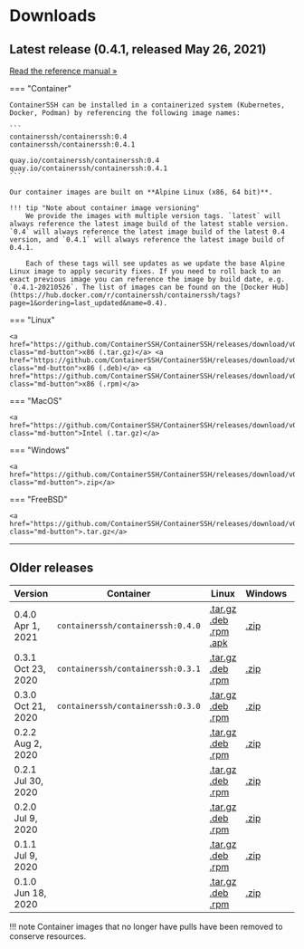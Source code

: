 <h1>Downloads</h1>

## Latest release (0.4.1, released May 26, 2021)

<a href="/reference/" class="md-button">Read the reference manual &raquo;</a>

=== "Container"

    ContainerSSH can be installed in a containerized system (Kubernetes, Docker, Podman) by referencing the following image names:
    
    ```
    containerssh/containerssh:0.4
    containerssh/containerssh:0.4.1

    quay.io/containerssh/containerssh:0.4
    quay.io/containerssh/containerssh:0.4.1
    ```
    
    Our container images are built on **Alpine Linux (x86, 64 bit)**.
    
    !!! tip "Note about container image versioning"
        We provide the images with multiple version tags. `latest` will always reference the latest image build of the latest stable version. `0.4` will always reference the latest image build of the latest 0.4 version, and `0.4.1` will always reference the latest image build of 0.4.1.
        
        Each of these tags will see updates as we update the base Alpine Linux image to apply security fixes. If you need to roll back to an exact previous image you can reference the image by build date, e.g. `0.4.1-20210526`. The list of images can be found on the [Docker Hub](https://hub.docker.com/r/containerssh/containerssh/tags?page=1&ordering=last_updated&name=0.4).

=== "Linux"
    
    <a href="https://github.com/ContainerSSH/ContainerSSH/releases/download/v0.4.1/containerssh_0.4.1_linux_amd64.tar.gz" class="md-button">x86 (.tar.gz)</a> <a href="https://github.com/ContainerSSH/ContainerSSH/releases/download/v0.4.1/containerssh_0.4.1_linux_amd64.deb" class="md-button">x86 (.deb)</a> <a href="https://github.com/ContainerSSH/ContainerSSH/releases/download/v0.4.1/containerssh_0.4.1_linux_amd64.rpm" class="md-button">x86 (.rpm)</a>

=== "MacOS"

    <a href="https://github.com/ContainerSSH/ContainerSSH/releases/download/v0.4.1/containerssh_0.4.1_darwin_amd64.tar.gz" class="md-button">Intel (.tar.gz)</a>

=== "Windows"
    
    <a href="https://github.com/ContainerSSH/ContainerSSH/releases/download/v0.4.1/containerssh_0.4.1_windows_amd64.zip" class="md-button">.zip</a>
    
=== "FreeBSD"
    
    <a href="https://github.com/ContainerSSH/ContainerSSH/releases/download/v0.4.1/containerssh_0.4.1_freebsd_amd64.tar.gz" class="md-button">.tar.gz</a>
    
---

## Older releases

| Version | Container | Linux | Windows | MacOS | FreeBSD | Manual |
|---------|-----------|-------|---------|-------|---------|--------|
| 0.4.0<br />Apr 1, 2021 | `containerssh/containerssh:0.4.0` | [.tar.gz](https://github.com/ContainerSSH/ContainerSSH/releases/download/0.4.0/containerssh_0.4.0_linux_amd64.tar.gz)<br />[.deb](https://github.com/ContainerSSH/ContainerSSH/releases/download/0.4.0/containerssh_0.4.0_linux_amd64.deb)<br />[.rpm](https://github.com/ContainerSSH/ContainerSSH/releases/download/0.4.0/containerssh_0.4.0_linux_amd64.rpm)<br />[.apk](https://github.com/ContainerSSH/ContainerSSH/releases/download/0.4.0/containerssh_0.4.0_linux_amd64.apk) | [.zip](https://github.com/ContainerSSH/ContainerSSH/releases/download/0.4.0/containerssh_0.4.0_windows_amd64.zip) | [.tar.gz](https://github.com/ContainerSSH/ContainerSSH/releases/download/0.4.0/containerssh_0.4.0_darwin_amd64.tar.gz) | [.tar.gz](https://github.com/ContainerSSH/ContainerSSH/releases/download/0.4.0/containerssh_0.4.0_freebsd_amd64.tar.gz) | [Read »](/reference/0.4.0) |
| 0.3.1<br />Oct 23, 2020 | `containerssh/containerssh:0.3.1` | [.tar.gz](https://github.com/ContainerSSH/ContainerSSH/releases/download/0.3.1/containerssh_0.3.1_linux_amd64.tar.gz)<br />[.deb](https://github.com/ContainerSSH/ContainerSSH/releases/download/0.3.1/containerssh_0.3.1_linux_amd64.deb)<br />[.rpm](https://github.com/ContainerSSH/ContainerSSH/releases/download/0.3.1/containerssh_0.3.1_linux_amd64.rpm) | [.zip](https://github.com/ContainerSSH/ContainerSSH/releases/download/0.3.1/containerssh_0.3.1_windows_amd64.zip) | [.tar.gz](https://github.com/ContainerSSH/ContainerSSH/releases/download/0.3.1/containerssh_0.3.1_darwin_amd64.tar.gz) | | [Read »](/reference/0.3) |
| 0.3.0<br />Oct 21, 2020 | `containerssh/containerssh:0.3.0` | [.tar.gz](https://github.com/ContainerSSH/ContainerSSH/releases/download/0.3.0/containerssh_0.3.0_linux_amd64.tar.gz)<br />[.deb](https://github.com/ContainerSSH/ContainerSSH/releases/download/0.3.0/containerssh_0.3.0_linux_amd64.deb)<br />[.rpm](https://github.com/ContainerSSH/ContainerSSH/releases/download/0.3.0/containerssh_0.3.0_linux_amd64.rpm) | [.zip](https://github.com/ContainerSSH/ContainerSSH/releases/download/0.3.0/containerssh_0.3.0_windows_amd64.zip) | [.tar.gz](https://github.com/ContainerSSH/ContainerSSH/releases/download/0.3.0/containerssh_0.3.0_darwin_amd64.tar.gz) | | [Read »](/reference/0.3) |
| 0.2.2<br />Aug 2, 2020 | | [.tar.gz](https://github.com/ContainerSSH/ContainerSSH/releases/download/0.2.2/containerssh_0.2.2_linux_amd64.tar.gz)<br />[.deb](https://github.com/ContainerSSH/ContainerSSH/releases/download/0.2.2/containerssh_0.2.2_linux_amd64.deb)<br />[.rpm](https://github.com/ContainerSSH/ContainerSSH/releases/download/0.2.2/containerssh_0.2.2_linux_amd64.rpm) | [.zip](https://github.com/ContainerSSH/ContainerSSH/releases/download/0.2.2/containerssh_0.2.2_windows_amd64.zip) | [.tar.gz](https://github.com/ContainerSSH/ContainerSSH/releases/download/0.2.2/containerssh_0.2.2_darwin_amd64.tar.gz) | | |
| 0.2.1<br />Jul 30, 2020 | | [.tar.gz](https://github.com/ContainerSSH/ContainerSSH/releases/download/0.2.1/containerssh_0.2.1_linux_amd64.tar.gz)<br />[.deb](https://github.com/ContainerSSH/ContainerSSH/releases/download/0.2.1/containerssh_0.2.1_linux_amd64.deb)<br />[.rpm](https://github.com/ContainerSSH/ContainerSSH/releases/download/0.2.1/containerssh_0.2.1_linux_amd64.rpm) | [.zip](https://github.com/ContainerSSH/ContainerSSH/releases/download/0.2.1/containerssh_0.2.1_windows_amd64.zip) | [.tar.gz](https://github.com/ContainerSSH/ContainerSSH/releases/download/0.2.1/containerssh_0.2.1_darwin_amd64.tar.gz) | | |
| 0.2.0<br />Jul 9, 2020 | | [.tar.gz](https://github.com/ContainerSSH/ContainerSSH/releases/download/0.2.0/containerssh_0.2.0_linux_amd64.tar.gz)<br />[.deb](https://github.com/ContainerSSH/ContainerSSH/releases/download/0.2.0/containerssh_0.2.0_linux_amd64.deb)<br />[.rpm](https://github.com/ContainerSSH/ContainerSSH/releases/download/0.2.0/containerssh_0.2.0_linux_amd64.rpm) | [.zip](https://github.com/ContainerSSH/ContainerSSH/releases/download/0.2.0/containerssh_0.2.0_windows_amd64.zip) | [.tar.gz](https://github.com/ContainerSSH/ContainerSSH/releases/download/0.2.0/containerssh_0.2.0_darwin_amd64.tar.gz) | | |
| 0.1.1<br />Jul 9, 2020 | | [.tar.gz](https://github.com/ContainerSSH/ContainerSSH/releases/download/0.1.1/containerssh_0.1.1_linux_amd64.tar.gz)<br />[.deb](https://github.com/ContainerSSH/ContainerSSH/releases/download/0.1.1/containerssh_0.1.1_linux_amd64.deb)<br />[.rpm](https://github.com/ContainerSSH/ContainerSSH/releases/download/0.1.1/containerssh_0.1.1_linux_amd64.rpm) | [.zip](https://github.com/ContainerSSH/ContainerSSH/releases/download/0.1.1/containerssh_0.1.1_windows_amd64.zip) | [.tar.gz](https://github.com/ContainerSSH/ContainerSSH/releases/download/0.1.1/containerssh_0.1.1_darwin_amd64.tar.gz) | | |
| 0.1.0<br />Jun 18, 2020 | | [.tar.gz](https://github.com/ContainerSSH/ContainerSSH/releases/download/0.1.0/containerssh_0.1.0_linux_amd64.tar.gz)<br />[.deb](https://github.com/ContainerSSH/ContainerSSH/releases/download/0.1.0/containerssh_0.1.0_linux_amd64.deb)<br />[.rpm](https://github.com/ContainerSSH/ContainerSSH/releases/download/0.1.0/containerssh_0.1.0_linux_amd64.rpm) | [.zip](https://github.com/ContainerSSH/ContainerSSH/releases/download/0.1.0/containerssh_0.1.0_windows_amd64.zip) | [.tar.gz](https://github.com/ContainerSSH/ContainerSSH/releases/download/0.1.0/containerssh_0.1.0_darwin_amd64.tar.gz) | | |

!!! note
    Container images that no longer have pulls have been removed to conserve resources.
